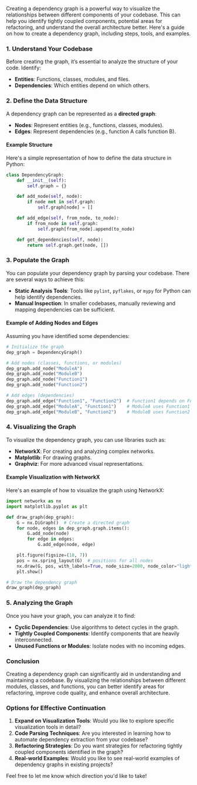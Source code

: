 Creating a dependency graph is a powerful way to visualize the relationships between different components of your codebase. This can help you identify tightly coupled components, potential areas for refactoring, and understand the overall architecture better. Here's a guide on how to create a dependency graph, including steps, tools, and examples.

### 1. Understand Your Codebase

Before creating the graph, it’s essential to analyze the structure of your code. Identify:

- **Entities**: Functions, classes, modules, and files.
- **Dependencies**: Which entities depend on which others.

### 2. Define the Data Structure

A dependency graph can be represented as a **directed graph**:

- **Nodes**: Represent entities (e.g., functions, classes, modules).
- **Edges**: Represent dependencies (e.g., function A calls function B).

#### Example Structure

Here's a simple representation of how to define the data structure in Python:

```python
class DependencyGraph:
    def __init__(self):
        self.graph = {}

    def add_node(self, node):
        if node not in self.graph:
            self.graph[node] = []

    def add_edge(self, from_node, to_node):
        if from_node in self.graph:
            self.graph[from_node].append(to_node)

    def get_dependencies(self, node):
        return self.graph.get(node, [])
```

### 3. Populate the Graph

You can populate your dependency graph by parsing your codebase. There are several ways to achieve this:

- **Static Analysis Tools**: Tools like `pylint`, `pyflakes`, or `mypy` for Python can help identify dependencies.
- **Manual Inspection**: In smaller codebases, manually reviewing and mapping dependencies can be sufficient.

#### Example of Adding Nodes and Edges

Assuming you have identified some dependencies:

```python
# Initialize the graph
dep_graph = DependencyGraph()

# Add nodes (classes, functions, or modules)
dep_graph.add_node("ModuleA")
dep_graph.add_node("ModuleB")
dep_graph.add_node("Function1")
dep_graph.add_node("Function2")

# Add edges (dependencies)
dep_graph.add_edge("Function1", "Function2")  # Function1 depends on Function2
dep_graph.add_edge("ModuleA", "Function1")    # ModuleA uses Function1
dep_graph.add_edge("ModuleB", "Function2")    # ModuleB uses Function2
```

### 4. Visualizing the Graph

To visualize the dependency graph, you can use libraries such as:

- **NetworkX**: For creating and analyzing complex networks.
- **Matplotlib**: For drawing graphs.
- **Graphviz**: For more advanced visual representations.

#### Example Visualization with NetworkX

Here's an example of how to visualize the graph using NetworkX:

```python
import networkx as nx
import matplotlib.pyplot as plt

def draw_graph(dep_graph):
    G = nx.DiGraph()  # Create a directed graph
    for node, edges in dep_graph.graph.items():
        G.add_node(node)
        for edge in edges:
            G.add_edge(node, edge)

    plt.figure(figsize=(10, 7))
    pos = nx.spring_layout(G)  # positions for all nodes
    nx.draw(G, pos, with_labels=True, node_size=2000, node_color="lightblue", font_size=10)
    plt.show()

# Draw the dependency graph
draw_graph(dep_graph)
```

### 5. Analyzing the Graph

Once you have your graph, you can analyze it to find:

- **Cyclic Dependencies**: Use algorithms to detect cycles in the graph.
- **Tightly Coupled Components**: Identify components that are heavily interconnected.
- **Unused Functions or Modules**: Isolate nodes with no incoming edges.

### Conclusion

Creating a dependency graph can significantly aid in understanding and maintaining a codebase. By visualizing the relationships between different modules, classes, and functions, you can better identify areas for refactoring, improve code quality, and enhance overall architecture.

### Options for Effective Continuation

1. **Expand on Visualization Tools**: Would you like to explore specific visualization tools in detail?
2. **Code Parsing Techniques**: Are you interested in learning how to automate dependency extraction from your codebase?
3. **Refactoring Strategies**: Do you want strategies for refactoring tightly coupled components identified in the graph?
4. **Real-world Examples**: Would you like to see real-world examples of dependency graphs in existing projects?

Feel free to let me know which direction you'd like to take!
